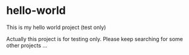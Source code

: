 # hello-world
This is my hello world project (test only)

Actually this project is for testing only. Please keep searching for some other projects ... 
